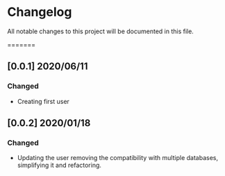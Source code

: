# Changelog
All notable changes to this project will be documented in this file.

=======
## [0.0.1]	2020/06/11
### Changed
- Creating first user

## [0.0.2]	2020/01/18
### Changed
- Updating the user removing the compatibility with multiple databases, simplifying it and refactoring.
